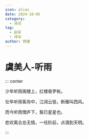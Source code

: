 ```yaml
---
icon: alias
date: 2024-10-05
category:
  - 诗词
tag:
  - 赵宋
  - 诗词
author: 蒋捷
---
```


# 虞美人-听雨

<!-- more -->




::: center 

少年听雨阁楼上，红楼昏罗帐。

壮年听雨客舟中，江阔云低，断雁叫西风。

而今听雨僧庐下，鬓已星星也。

悲欢离合总无情，一任阶前，点滴到天明。

:::